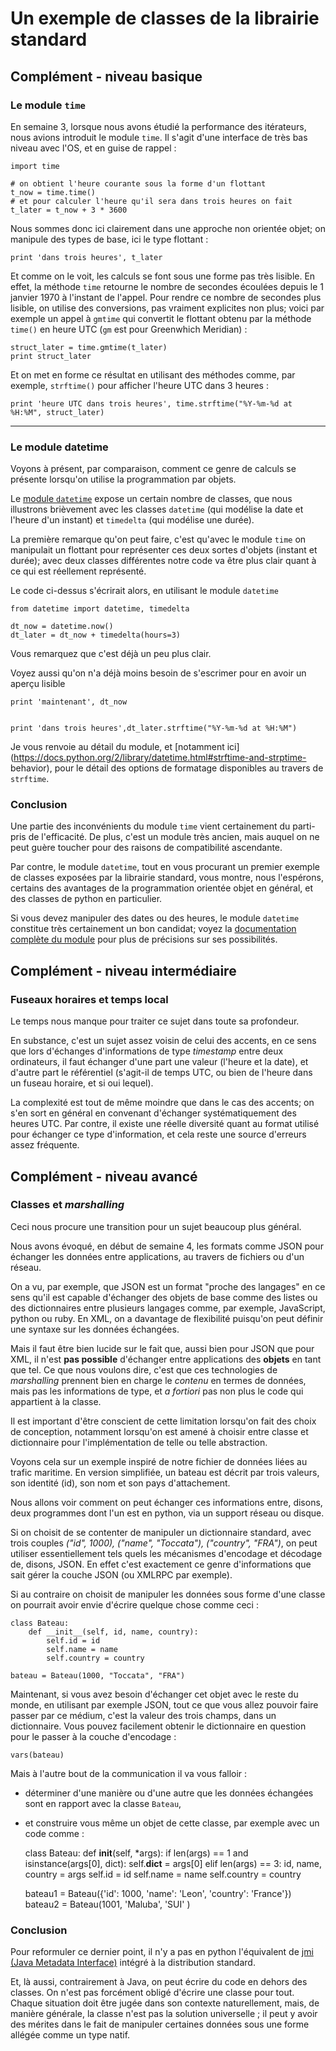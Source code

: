 
# Un exemple de classes de la librairie standard

## Complément - niveau basique

### Le module `time`

En semaine 3, lorsque nous avons étudié la performance des itérateurs, nous
avions introduit le module `time`. Il s'agit d'une interface de très bas niveau
avec l'OS, et en guise de rappel :


    import time
    
    # on obtient l'heure courante sous la forme d'un flottant
    t_now = time.time()
    # et pour calculer l'heure qu'il sera dans trois heures on fait
    t_later = t_now + 3 * 3600

Nous sommes donc ici clairement dans une approche non orientée objet; on
manipule des types de base, ici le type flottant :


    print 'dans trois heures', t_later

Et comme on le voit, les calculs se font sous une forme pas très lisible. En
effet, la méthode `time` retourne le nombre de secondes écoulées depuis le 1
janvier 1970 à l'instant de l'appel. Pour rendre ce nombre de secondes plus
lisible, on utilise des conversions, pas vraiment explicites non plus; voici par
exemple un appel à `gmtime` qui convertit le flottant obtenu par la méthode
`time()` en heure UTC (`gm` est pour Greenwhich Meridian) :


    struct_later = time.gmtime(t_later)
    print struct_later

Et on met en forme ce résultat en utilisant des méthodes comme, par exemple,
`strftime()` pour afficher l'heure UTC dans 3 heures :


    print 'heure UTC dans trois heures', time.strftime("%Y-%m-%d at %H:%M", struct_later)

---

### Le module datetime

Voyons à présent, par comparaison, comment ce genre de calculs se présente
lorsqu'on utilise la programmation par objets.

Le [module `datetime`](https://docs.python.org/2/library/datetime.html) expose
un certain nombre de classes, que nous illustrons brièvement avec les classes
`datetime` (qui modélise la date et l'heure d'un instant) et `timedelta` (qui
modélise une durée).

La première remarque qu'on peut faire, c'est qu'avec le module `time` on
manipulait un flottant pour représenter ces deux sortes d'objets (instant et
durée); avec deux classes différentes notre code va être plus clair quant à ce
qui est réellement représenté.

Le code ci-dessus s'écrirait alors, en utilisant le module `datetime`


    from datetime import datetime, timedelta
    
    dt_now = datetime.now()
    dt_later = dt_now + timedelta(hours=3)

Vous remarquez que c'est déjà un peu plus clair.

Voyez aussi qu'on n'a déjà moins besoin de s'escrimer pour en avoir un aperçu
lisible


    print 'maintenant', dt_now


    print 'dans trois heures',dt_later.strftime("%Y-%m-%d at %H:%M")

Je vous renvoie au détail du module, et [notamment
ici](https://docs.python.org/2/library/datetime.html#strftime-and-strptime-
behavior), pour le détail des options de formatage disponibles au travers de
`strftime`.

### Conclusion

Une partie des inconvénients du module `time` vient certainement du parti-pris
de l'efficacité. De plus, c'est un module très ancien, mais auquel on ne peut
guère toucher pour des raisons de compatibilité ascendante.

Par contre, le module `datetime`, tout en vous procurant un premier exemple de
classes exposées par la librairie standard, vous montre, nous l'espérons,
certains des avantages de la programmation orientée objet en général, et des
classes de python en particulier.

Si vous devez manipuler des dates ou des heures, le module `datetime` constitue
très certainement un bon candidat; voyez la [documentation complète du
module](https://docs.python.org/2/library/datetime.html) pour plus de précisions
sur ses possibilités.

## Complément - niveau intermédiaire

### Fuseaux horaires et temps local

Le temps nous manque pour traiter ce sujet dans toute sa profondeur.

En substance, c'est un sujet assez voisin de celui des accents, en ce sens que
lors d'échanges d'informations de type *timestamp* entre deux ordinateurs, il
faut échanger d'une part une valeur (l'heure et la date), et d'autre part le
référentiel (s'agit-il de temps UTC, ou bien de l'heure dans un fuseau horaire,
et si oui lequel).

La complexité est tout de même moindre que dans le cas des accents; on s'en sort
en général en convenant d'échanger systématiquement des heures UTC. Par contre,
il existe une réelle diversité quant au format utilisé pour échanger ce type
d'information, et cela reste une source d'erreurs assez fréquente.

## Complément - niveau avancé

### Classes et *marshalling*

Ceci nous procure une transition pour un sujet beaucoup plus général.

Nous avons évoqué, en début de semaine 4, les formats comme JSON pour échanger
les données entre applications, au travers de fichiers ou d'un réseau.

On a vu, par exemple, que JSON est un format "proche des langages" en ce sens
qu'il est capable d'échanger des objets de base comme des listes ou des
dictionnaires entre plusieurs langages comme, par exemple, JavaScript, python ou
ruby. En XML, on a davantage de flexibilité puisqu'on peut définir une syntaxe
sur les données échangées.

Mais il faut être bien lucide sur le fait que, aussi bien pour JSON que pour
XML, il n'est **pas  possible** d'échanger entre applications des **objets** en
tant que tel. Ce que nous voulons dire, c'est que ces technologies de
*marshalling* prennent bien en charge le *contenu* en termes de données, mais
pas les informations de type, et *a fortiori* pas non plus le code qui
appartient à la classe.

Il est important d'être conscient de cette limitation lorsqu'on fait des choix
de conception, notamment lorsqu'on est amené à choisir entre classe et
dictionnaire pour l'implémentation de telle ou telle abstraction.

Voyons cela sur un exemple inspiré de notre fichier de données liées au trafic
maritime. En version simplifiée, un bateau est décrit par trois valeurs, son
identité (id), son nom et son pays d'attachement.

Nous allons voir comment on peut échanger ces informations entre, disons, deux
programmes dont l'un est en python, via un support réseau ou disque.

Si on choisit de se contenter de manipuler un dictionnaire standard, avec trois
couples *("id", 1000), ("name", "Toccata"), ("country", "FRA")*, on peut
utiliser essentiellement tels quels les mécanismes d'encodage et décodage de,
disons, JSON. En effet c'est exactement ce genre d'informations que sait gérer
la couche JSON (ou XMLRPC par exemple).

Si au contraire on choisit de manipuler les données sous forme d'une classe on
pourrait avoir envie d'écrire quelque chose comme ceci&nbsp;:


    class Bateau:
        def __init__(self, id, name, country):
            self.id = id
            self.name = name
            self.country = country
            
    bateau = Bateau(1000, "Toccata", "FRA")

Maintenant, si vous avez besoin d'échanger cet objet avec le reste du monde, en
utilisant par exemple JSON, tout ce que vous allez pouvoir faire passer par ce
médium, c'est la valeur des trois champs, dans un dictionnaire. Vous pouvez
facilement obtenir le dictionnaire en question pour le passer à la couche
d'encodage&nbsp;:


    vars(bateau)

Mais à l'autre bout de la communication il va vous falloir&nbsp;:
 * déterminer d'une manière ou d'une autre que les données échangées sont en
rapport avec la classe `Bateau`,
 * et construire vous même un objet de cette classe, par exemple avec un code
comme&nbsp;:


    class Bateau:
        def __init__(self, *args):
            if len(args) == 1 and isinstance(args[0], dict):
                self.__dict__ = args[0]
            elif len(args) == 3:
                id, name, country = args
                self.id = id
                self.name = name
                self.country = country
                
    bateau1 = Bateau({'id': 1000, 'name': 'Leon', 'country': 'France'})
    bateau2 = Bateau(1001, 'Maluba', 'SUI' )

### Conclusion

Pour reformuler ce dernier point, il n'y a pas en python l'équivalent de [jmi
(Java Metadata Interface)](http://en.wikipedia.org/Java_metadata_interface)
intégré à la distribution standard.

Et, là aussi, contrairement à Java, on peut écrire du code en dehors des
classes. On n'est pas forcément obligé d'écrire une classe pour tout. Chaque
situation doit être jugée dans son contexte naturellement, mais, de manière
générale, la classe n'est pas la solution universelle&nbsp;; il peut y avoir des
mérites dans le fait de manipuler certaines données sous une forme allégée comme
un type natif.
